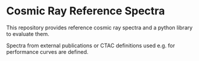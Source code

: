 # Cosmic Ray Reference Spectra

This repository provides reference cosmic ray spectra and a python library
to evaluate them.

Spectra from external publications or CTAC definitions used e.g. for performance curves are defined.
